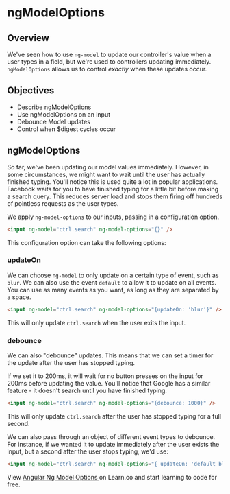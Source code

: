 # ngModelOptions

## Overview

We've seen how to use `ng-model` to update our controller's value when a user types in a field, but we're used to controllers updating immediately. `ngModelOptions` allows us to control *exactly* when these updates occur.

## Objectives

- Describe ngModelOptions
- Use ngModelOptions on an input
- Debounce Model updates
- Control when $digest cycles occur

## ngModelOptions

So far, we've been updating our model values immediately. However, in some circumstances, we might want to wait until the user has actually finished typing. You'll notice this is used quite a lot in popular applications. Facebook waits for you to have finished typing for a little bit before making a search query. This reduces server load and stops them firing off hundreds of pointless requests as the user types.

We apply `ng-model-options` to our inputs, passing in a configuration option.

```html
<input ng-model="ctrl.search" ng-model-options="{}" />
```

This configuration option can take the following options:

### updateOn

We can choose `ng-model` to only update on a certain type of event, such as `blur`. We can also use the event `default` to allow it to update on all events. You can use as many events as you want, as long as they are separated by a space.

```html
<input ng-model="ctrl.search" ng-model-options="{updateOn: 'blur'}" />
```

This will only update `ctrl.search` when the user exits the input.

### debounce

We can also "debounce" updates. This means that we can set a timer for the update after the user has stopped typing.

If we set it to 200ms, it will wait for no button presses on the input for 200ms before updating the value. You'll notice that Google has a similar feature - it doesn't search until you have finished typing.

```html
<input ng-model="ctrl.search" ng-model-options="{debounce: 1000}" />
```

This will only update `ctrl.search` after the user has stopped typing for a full second.

We can also pass through an object of different event types to debounce. For instance, if we wanted it to update immediately after the user exists the input, but a second after the user stops typing, we'd use:

```html
<input ng-model="ctrl.search" ng-model-options="{ updateOn: 'default blur', debounce: {'default': 1000, 'blur': 0} }" />
```

<p data-visibility='hidden'>View <a href='https://learn.co/lessons/angular-ng-model-options-readme'>Angular Ng Model Options </a> on Learn.co and start learning to code for free.</p>
